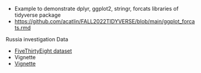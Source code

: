
* Example to demonstrate dplyr, ggplot2, stringr, forcats libraries of tidyverse package
* https://github.com/acatlin/FALL2022TIDYVERSE/blob/main/ggplot_forcats.rmd

Russia investigation Data
* [FiveThirtyEight dataset](https://projects.fivethirtyeight.com/russia-investigation/)
* Vignette
* [Vignette](https://github.com/ex-pr/DATA607/blob/tidyverse_create/DDubovskaia_TidyVerse_CREATE.Rmd)
